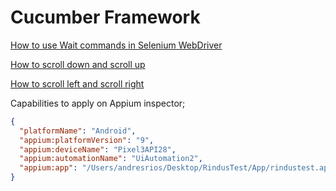 # Cucumber Framework

[How to use Wait commands in Selenium WebDriver](https://www.browserstack.com/guide/wait-commands-in-selenium-webdriver)

[How to scroll down and scroll up](https://www.youtube.com/watch?v=bqpi_19V8I8)

[How to scroll left and scroll right](https://www.youtube.com/watch?v=FzLF2vFBRj4)

Capabilities to apply on Appium inspector; 

```json
{
  "platformName": "Android",
  "appium:platformVersion": "9",
  "appium:deviceName": "Pixel3API28",
  "appium:automationName": "UiAutomation2",
  "appium:app": "/Users/andresrios/Desktop/RindusTest/App/rindustest.apk"
}
```
